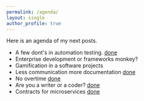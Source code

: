 ```yaml
---
permalink: /agenda/
layout: single
author_profile: true
---
```

Here is an agenda of my next posts.
* A few dont's in automation testing. [done](https://nick318.github.io/2019/01/04/a-few-donts-in-automation-testing)
* Enterprise development or frameworks monkey?
* Gamification in a software projects
* Less communication more documentation [done](https://nick318.github.io/2018/02/26/less-communication-more-documentation)
* No overtime [done](https://nick318.github.io/2018/02/18/no-overtime)
* Are you a writer or a coder? [done](https://nick318.github.io/2018/02/11/are-you-a-writer-or-a-coder)
* Contracts for microservices [done](https://nick318.github.io/2018/01/28/contracts-for-microservices)